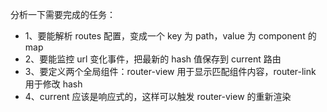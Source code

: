 分析一下需要完成的任务：

- 1、要能解析 routes 配置，变成一个 key 为 path，value 为 component 的 map
- 2、要能监控 url 变化事件，把最新的 hash 值保存到 current 路由
- 3、要定义两个全局组件：router-view 用于显示匹配组件内容，router-link 用于修改 hash
- 4、current 应该是响应式的，这样可以触发 router-view 的重新渲染
